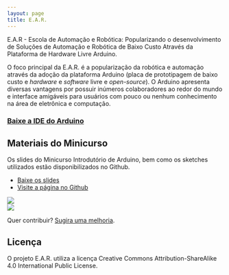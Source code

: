 ```yaml
---
layout: page
title: E.A.R.
---
```


<p class="message">
  E.A.R - Escola de Automação e Robótica: Popularizando o desenvolvimento de Soluções de Automação e Robótica de Baixo Custo Através da Plataforma de Hardware Livre Arduino.
</p>

O foco principal da E.A.R. é a popularização da robótica e automação através da adoção da plataforma Arduino (placa de prototipagem de baixo custo e *hardware* e *software* livre e *open-source*). O Arduino apresenta diversas vantagens por possuir inúmeros colaboradores ao redor do mundo e interface amigáveis para usuários com pouco ou nenhum conhecimento na área de eletrônica e computação.

### [Baixe a IDE do Arduino](https://www.arduino.cc/en/Main/Software)

## Materiais do Minicurso

Os slides do Minicurso Introdutório de Arduino, bem como os sketches utilizados estão disponibilizados no Github.

* [Baixe os slides](https://github.com/bvanelli/eAR/raw/master/Slides/Minicurso%20Arduino.pdf)
* [Visite a página no Github](https://github.com/bvanelli/eAR/tree/master/Slides)

<div class="card"><img src="https://cloud.githubusercontent.com/assets/8211602/17445939/64a165ac-5b1d-11e6-90ab-46882daaf4d3.png" /></div>
<div class="card"><img src="https://cloud.githubusercontent.com/assets/8211602/17445938/6473252a-5b1d-11e6-8464-b1d1a23b108a.png" /></div>


Quer contribuir? [Sugira uma melhoria](https://github.com/bvanelli/eAR/issues/new).

## Licença

O projeto E.A.R. utiliza a licença Creative Commons Attribution-ShareAlike 4.0 International Public License.
